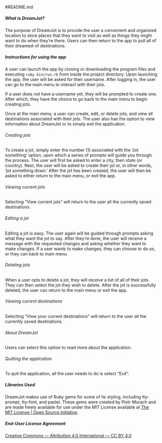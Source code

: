 #README.md

#####  What is DreamJot?  

The purpose of DreamJot is to provide the user a convenient and organized location to store places that they want to visit as well as things they might want to do when they’re there.   Users can then return to the app to pull all of their dreamed-of destinations. 

##### Instructions for using the app

A user can launch the app by cloning or downloading the program files and executing `ruby bin/run.rb` from inside the project directory.  Upon launching the app, the user will be asked for their username.  After logging in, the user can go to the main menu to interact with their jots.  

If a user does not have a username yet, they will be prompted to create one.  After which, they have the choice to go back to the main menu to begin creating jots.  

Once at the main menu, a user can create, edit, or delete jots, and view all destinations associated with their jots.  The user also has the option to view information about DreamJot or to simply exit the application.  

###### Creating jots 

To create a jot, simply enter the number (1) associated with the ‘Jot something’ option, upon which a series of prompts will guide you through the process. The user will first be asked to enter a city, then  state (or country). Next, the user will be asked to create their jot or, in other words, ‘jot something down.’ After the jot has been created, the user will then be asked to either return to the main menu, or exit the app. 

###### Viewing current jots 

Selecting “View current jots” will return to the user all the currently saved destinations.  

###### Editing a jot

Editing a jot is easy.  The user again will be guided through prompts asking what they want the jot to say.  After they’re done, the user will receive a message with the requested changes and asking whether they want to make changes.  If a user wants to make changes, they can choose to do so, or they can back to main menu.  

###### Deleting jots

When a user opts to delete a jot, they will receive a list of all of their jots.  They can then select the jot they wish to delete.  After the jot is successfully deleted, the user can return to the main menu or exit the app.   

###### Viewing current destinations 

Selecting “View your current destinations” will return to the user all the currently saved destinations.  

###### About DreamJot

Users can select this option to read more about the application. 

###### Quitting the application 

To quit the application, all the user needs to do is select  “Exit”.  

##### Libraries Used

DreamJot makes use of Ruby gems for some of its styling, including tty-prompt, tty-font, and pastel.  These gems were created by Piotr Murach and are made freely available for use under the MIT License available at [The MIT License | Open Source Initiative](https://opensource.org/licenses/MIT).  

##### End-User License Agreement

[Creative Commons — Attribution 4.0 International — CC BY 4.0](https://creativecommons.org/licenses/by/4.0/legalcode)
